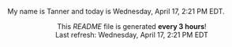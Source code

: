 My name is Tanner and today is Wednesday, April 17, 2:21 PM EDT.

<p align="center">This <i>README</i> file is generated <b>every 3 hours</b>!</br>Last refresh: Wednesday, April 17, 2:21 PM EDT<br /></p>
